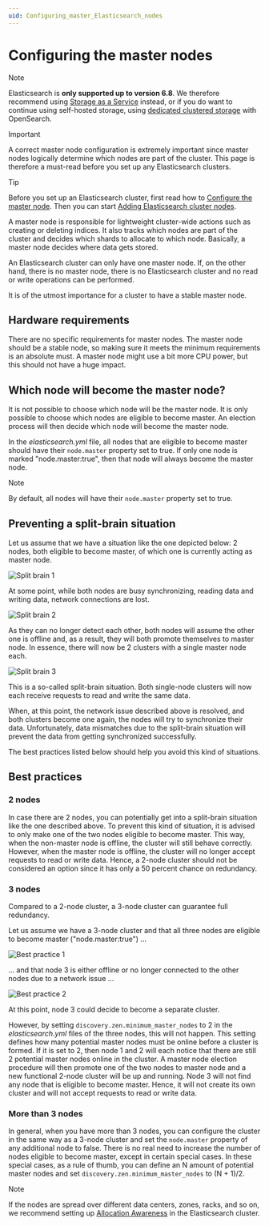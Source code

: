 ```yaml
---
uid: Configuring_master_Elasticsearch_nodes
---
```


# Configuring the master nodes

> [!NOTE]
> Elasticsearch is **only supported up to version 6.8**. We therefore recommend using [Storage as a Service](xref:STaaS) instead, or if you do want to continue using self-hosted storage, using [dedicated clustered storage](xref:Dedicated_clustered_storage) with OpenSearch.

> [!IMPORTANT]
> A correct master node configuration is extremely important since master nodes logically determine which nodes are part of the cluster. This page is therefore a must-read before you set up any Elasticsearch clusters.

> [!TIP]
> Before you set up an Elasticsearch cluster, first read how to [Configure the master node](xref:Configuring_master_Elasticsearch_nodes). Then you can start [Adding Elasticsearch cluster nodes](xref:Configuring_Elasticsearch_node_add).

A master node is responsible for lightweight cluster-wide actions such as creating or deleting indices. It also tracks which nodes are part of the cluster and decides which shards to allocate to which node. Basically, a master node decides where data gets stored.

An Elasticsearch cluster can only have one master node. If, on the other hand, there is no master node, there is no Elasticsearch cluster and no read or write operations can be performed.

It is of the utmost importance for a cluster to have a stable master node.

## Hardware requirements

There are no specific requirements for master nodes. The master node should be a stable node, so making sure it meets the minimum requirements is an absolute must. A master node might use a bit more CPU power, but this should not have a huge impact.

## Which node will become the master node?

It is not possible to choose which node will be the master node. It is only possible to choose which nodes are eligible to become master. An election process will then decide which node will become the master node.

In the *elasticsearch.yml* file, all nodes that are eligible to become master should have their `node.master` property set to true. If only one node is marked "node.master:true", then that node will always become the master node.

> [!NOTE]
> By default, all nodes will have their `node.master` property set to true.

## Preventing a split-brain situation

Let us assume that we have a situation like the one depicted below: 2 nodes, both eligible to become master, of which one is currently acting as master node.

![Split brain 1](~/user-guide/images/ElasticSearch_Cluster_Master_Nodes_1.png)

At some point, while both nodes are busy synchronizing, reading data and writing data, network connections are lost.

![Split brain 2](~/user-guide/images/ElasticSearch_Cluster_Master_Nodes_2.png)

As they can no longer detect each other, both nodes will assume the other one is offline and, as a result, they will both promote themselves to master node. In essence, there will now be 2 clusters with a single master node each.

![Split brain 3](~/user-guide/images/ElasticSearch_Cluster_Master_Nodes_5.png)

This is a so-called split-brain situation. Both single-node clusters will now each receive requests to read and write the same data.

When, at this point, the network issue described above is resolved, and both clusters become one again, the nodes will try to synchronize their data. Unfortunately, data mismatches due to the split-brain situation will prevent the data from getting synchronized successfully.

The best practices listed below should help you avoid this kind of situations.

## Best practices

### 2 nodes

In case there are 2 nodes, you can potentially get into a split-brain situation like the one described above. To prevent this kind of situation, it is advised to only make one of the two nodes eligible to become master. This way, when the non-master node is offline, the cluster will still behave correctly. However, when the master node is offline, the cluster will no longer accept requests to read or write data. Hence, a 2-node cluster should not be considered an option since it has only a 50 percent chance on redundancy.

### 3 nodes

Compared to a 2-node cluster, a 3-node cluster can guarantee full redundancy.

Let us assume we have a 3-node cluster and that all three nodes are eligible to become master ("node.master:true") ...

![Best practice 1](~/user-guide/images/ElasticSearch_Cluster_Master_Nodes_4.png)

... and that node 3 is either offline or no longer connected to the other nodes due to a network issue ...

![Best practice 2](~/user-guide/images/ElasticSearch_Cluster_Master_Nodes_3.png)

At this point, node 3 could decide to become a separate cluster.

However, by setting `discovery.zen.minimum_master_nodes` to 2 in the *elasticsearch.yml* files of the three nodes, this will not happen. This setting defines how many potential master nodes must be online before a cluster is formed. If it is set to 2, then node 1 and 2 will each notice that there are still 2 potential master nodes online in the cluster. A master node election procedure will then promote one of the two nodes to master node and a new functional 2-node cluster will be up and running. Node 3 will not find any node that is eligible to become master. Hence, it will not create its own cluster and will not accept requests to read or write data.

### More than 3 nodes

In general, when you have more than 3 nodes, you can configure the cluster in the same way as a 3-node cluster and set the `node.master` property of any additional node to false. There is no real need to increase the number of nodes eligible to become master, except in certain special cases. In these special cases, as a rule of thumb, you can define an N amount of potential master nodes and set `discovery.zen.minimum_master_nodes` to (N + 1)/2.

> [!NOTE]
> If the nodes are spread over different data centers, zones, racks, and so on, we recommend setting up [Allocation Awareness](xref:Configuring_multiple_datacenter_Elasticsearch_cluster) in the Elasticsearch cluster.

